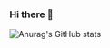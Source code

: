 ### Hi there 👋

![Anurag's GitHub stats](https://github-readme-stats.vercel.app/api?username=rustamsaidam&show_icons=true)
